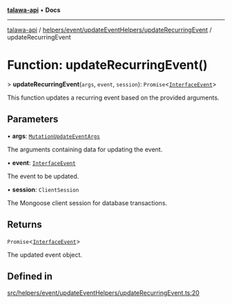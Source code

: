 [**talawa-api**](../../../../../README.md) • **Docs**

***

[talawa-api](../../../../../modules.md) / [helpers/event/updateEventHelpers/updateRecurringEvent](../README.md) / updateRecurringEvent

# Function: updateRecurringEvent()

\> **updateRecurringEvent**(`args`, `event`, `session`): `Promise`\<[`InterfaceEvent`](../../../../../models/Event/interfaces/InterfaceEvent.md)\>

This function updates a recurring event based on the provided arguments.

## Parameters

• **args**: [`MutationUpdateEventArgs`](../../../../../types/generatedGraphQLTypes/type-aliases/MutationUpdateEventArgs.md)

The arguments containing data for updating the event.

• **event**: [`InterfaceEvent`](../../../../../models/Event/interfaces/InterfaceEvent.md)

The event to be updated.

• **session**: `ClientSession`

The Mongoose client session for database transactions.

## Returns

`Promise`\<[`InterfaceEvent`](../../../../../models/Event/interfaces/InterfaceEvent.md)\>

The updated event object.

## Defined in

[src/helpers/event/updateEventHelpers/updateRecurringEvent.ts:20](https://github.com/PalisadoesFoundation/talawa-api/blob/4a88fe62b20ebda9653c55ae8d39d6c6fac8831f/src/helpers/event/updateEventHelpers/updateRecurringEvent.ts#L20)
